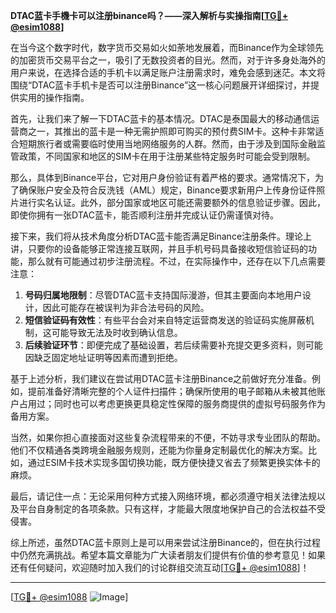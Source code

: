 **DTAC蓝卡手機卡可以注册binance吗？——深入解析与实操指南[[TG💪+ @esim1088](https://t.me/s/esim1088)]**

在当今这个数字时代，数字货币交易如火如荼地发展着，而Binance作为全球领先的加密货币交易平台之一，吸引了无数投资者的目光。然而，对于许多身处海外的用户来说，在选择合适的手机卡以满足账户注册需求时，难免会感到迷茫。本文将围绕“DTAC蓝卡手机卡是否可以注册Binance”这一核心问题展开详细探讨，并提供实用的操作指南。

首先，让我们来了解一下DTAC蓝卡的基本情况。DTAC是泰国最大的移动通信运营商之一，其推出的蓝卡是一种无需护照即可购买的预付费SIM卡。这种卡非常适合短期旅行者或需要临时使用当地网络服务的人群。然而，由于涉及到国际金融监管政策，不同国家和地区的SIM卡在用于注册某些特定服务时可能会受到限制。

那么，具体到Binance平台，它对用户身份验证有着严格的要求。通常情况下，为了确保账户安全及符合反洗钱（AML）规定，Binance要求新用户上传身份证件照片进行实名认证。此外，部分国家或地区可能还需要额外的信息验证步骤。因此，即使你拥有一张DTAC蓝卡，能否顺利注册并完成认证仍需谨慎对待。

接下来，我们将从技术角度分析DTAC蓝卡能否满足Binance注册条件。理论上讲，只要你的设备能够正常连接互联网，并且手机号码具备接收短信验证码的功能，那么就有可能通过初步注册流程。不过，在实际操作中，还存在以下几点需要注意：

1. **号码归属地限制**：尽管DTAC蓝卡支持国际漫游，但其主要面向本地用户设计，因此可能存在被误判为非合法号码的风险。
2. **短信验证码有效性**：有些平台会对来自特定运营商发送的验证码实施屏蔽机制，这可能导致无法及时收到确认信息。
3. **后续验证环节**：即便完成了基础设置，若后续需要补充提交更多资料，则可能因缺乏固定地址证明等因素而遭到拒绝。

基于上述分析，我们建议在尝试用DTAC蓝卡注册Binance之前做好充分准备。例如，提前准备好清晰完整的个人证件扫描件；确保所使用的电子邮箱从未被其他账户占用过；同时也可以考虑更换更具稳定性保障的服务商提供的虚拟号码服务作为备用方案。

当然，如果你担心直接面对这些复杂流程带来的不便，不妨寻求专业团队的帮助。他们不仅精通各类跨境金融服务规则，还能为你量身定制最优化的解决方案。比如，通过ESIM卡技术实现多国切换功能，既方便快捷又省去了频繁更换实体卡的麻烦。

最后，请记住一点：无论采用何种方式接入网络环境，都必须遵守相关法律法规以及平台自身制定的各项条款。只有这样，才能最大限度地保护自己的合法权益不受侵害。

综上所述，虽然DTAC蓝卡原则上是可以用来尝试注册Binance的，但在执行过程中仍然充满挑战。希望本篇文章能为广大读者朋友们提供有价值的参考意见！如果还有任何疑问，欢迎随时加入我们的讨论群组交流互动[[TG💪+ @esim1088](https://t.me/s/esim1088)]！

---

[[TG💪+ @esim1088](https://t.me/s/esim1088) ![Image](https://i.postimg.cc/4NQfJmqS/Snipaste-2025-05-13-00-14-12.png)]